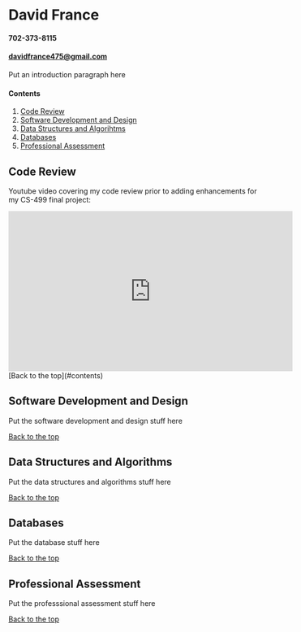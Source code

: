 # David France 
#### 702-373-8115
#### davidfrance475@gmail.com


Put an introduction paragraph here

#### Contents
1. [Code Review](#code-review)
2. [Software Development and Design](#software-development-and-design)
3. [Data Structures and Algorihtms](#data-structures-and-algorithms)
4. [Databases](#databases)
5. [Professional Assessment](#professional-assessment)

## Code Review 


Youtube video covering my code review prior to adding enhancements for my CS-499 final project:
<iframe width="560" height="315" src="https://www.youtube.com/embed/76tEqNTcvFA?si=nYg4x87zR1OLd5L2" title="YouTube video player" frameborder="0" allow="accelerometer; autoplay; clipboard-write; encrypted-media; gyroscope; picture-in-picture; web-share" allowfullscreen></iframe>
[Back to the top](#contents)

## Software Development and Design 


Put the software development and design stuff here

[Back to the top](#contents)

## Data Structures and Algorithms


Put the data structures and algorithms stuff here

[Back to the top](#contents)

## Databases 


Put the database stuff here

[Back to the top](#contents)

## Professional Assessment 


Put the professsional assessment stuff here

[Back to the top](#contents)
